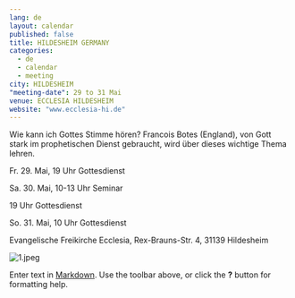 ```yaml
---
lang: de
layout: calendar
published: false
title: HILDESHEIM GERMANY
categories: 
  - de
  - calendar
  - meeting
city: HILDESHEIM
"meeting-date": 29 to 31 Mai
venue: ECCLESIA HILDESHEIM
website: "www.ecclesia-hi.de"
---
```




Wie kann ich
 Gottes Stimme hören?
 Francois Botes (England),
 von Gott stark im prophetischen Dienst gebraucht,
 wird über dieses wichtige Thema lehren.
 
 Fr. 29. Mai, 19 Uhr Gottesdienst
 
 Sa. 30. Mai, 10-13 Uhr Seminar
 
 19 Uhr Gottesdienst
 
 So. 31. Mai, 10 Uhr Gottesdienst

Evangelische Freikirche Ecclesia,
Rex-Brauns-Str. 4, 31139 Hildesheim

![1.jpeg]({{site.baseurl}}/assets/images/1.jpeg)


Enter text in [Markdown](http://daringfireball.net/projects/markdown/). Use the toolbar above, or click the **?** button for formatting help.
